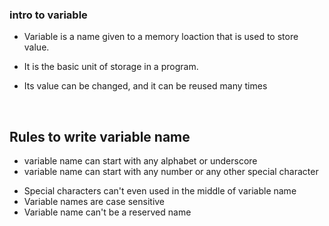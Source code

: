 ### intro to variable

- Variable is a name given to a memory loaction that is used to store value.

* It is the basic unit of storage in a program.

* Its value can be changed, and it can be reused many times

&nbsp;

## Rules to write variable name

- variable name can start with any alphabet or underscore
- variable name can start with any number or any other special character

* Special characters can't even used in the middle of variable name
* Variable names are case sensitive
* Variable name can't be a reserved name
